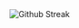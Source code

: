 <img src="https://streak-stats.demolab.com/?user=sw1ftin-dev&amp;theme=transparent&amp;border=22282E" alt="Github Streak">

